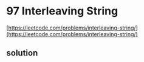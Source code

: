 # 97 Interleaving String
[https://leetcode.com/problems/interleaving-string/](https://leetcode.com/problems/interleaving-string/)

## solution

```python

```
